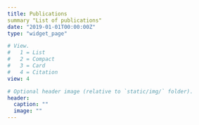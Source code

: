 ```yaml
---
title: Publications
summary "List of publications"
date: "2019-01-01T00:00:00Z"
type: "widget_page"

# View.
#   1 = List
#   2 = Compact
#   3 = Card
#   4 = Citation
view: 4

# Optional header image (relative to `static/img/` folder).
header:
  caption: ""
  image: ""
---
```

